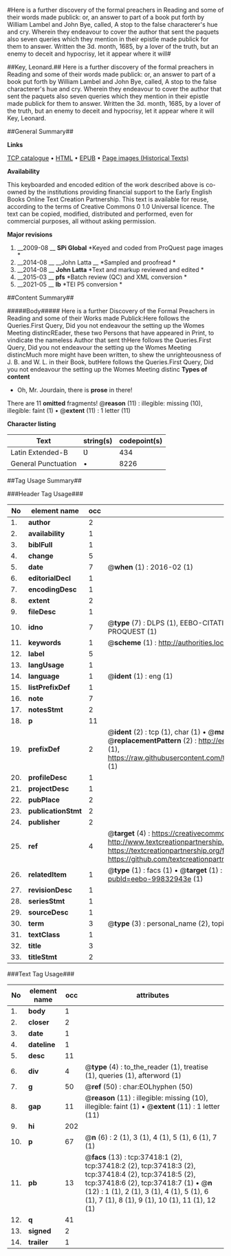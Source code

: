#Here is a further discovery of the formal preachers in Reading and some of their words made publick: or, an answer to part of a book put forth by William Lambel and John Bye, called, A stop to the false characterer's hue and cry. Wherein they endeavour to cover the author that sent the paquets also seven queries which they mention in their epistle made publick for them to answer. Written the 3d. month, 1685, by a lover of the truth, but an enemy to deceit and hypocrisy, let it appear where it will#

##Key, Leonard.##
Here is a further discovery of the formal preachers in Reading and some of their words made publick: or, an answer to part of a book put forth by William Lambel and John Bye, called, A stop to the false characterer's hue and cry. Wherein they endeavour to cover the author that sent the paquets also seven queries which they mention in their epistle made publick for them to answer. Written the 3d. month, 1685, by a lover of the truth, but an enemy to deceit and hypocrisy, let it appear where it will
Key, Leonard.

##General Summary##

**Links**

[TCP catalogue](http://www.ota.ox.ac.uk/tcp/)  • 
[HTML](http://tei.it.ox.ac.uk/tcp/Texts-HTML/free/A47/A47313.html)  • 
[EPUB](http://tei.it.ox.ac.uk/tcp/Texts-EPUB/free/A47/A47313.epub) • 
[Page images (Historical Texts)](https://historicaltexts.jisc.ac.uk/eebo-99832943e)

**Availability**

This keyboarded and encoded edition of the work described above is co-owned by the
    institutions providing financial support to the Early English Books Online Text Creation
    Partnership. This text is available for reuse, according to the terms of  Creative Commons 0 1.0 Universal
    licence. The text can be copied, modified, distributed and performed, even for commercial
    purposes, all without asking permission.

**Major revisions**

1. __2009-08 __ __SPi Global__ *Keyed and coded from ProQuest page images *
1. __2014-08 __ __John Latta __ *Sampled and proofread *
1. __2014-08 __ __John Latta__ *Text and markup reviewed and edited *
1. __2015-03 __ __pfs__ *Batch review (QC) and XML conversion *
1. __2021-05 __ __lb__ *TEI P5 conversion *

##Content Summary##

#####Body#####
Here is a further Discovery of the Formal Preachers in Reading and some of their Works made Publick:Here follows the Queries.First Query, Did you not endeavour the setting up the Womes Meeting distincREader, these two Persons that have appeared in Print, to vindicate the nameless Author that sent thHere follows the Queries.First Query, Did you not endeavour the setting up the Womes Meeting distincMuch more might have been written, to shew the unrighteousness of J. B. and W. L. in their Book, butHere follows the Queries.First Query, Did you not endeavour the setting up the Womes Meeting distinc
**Types of content**

  * Oh, Mr. Jourdain, there is **prose** in there!

There are 11 **omitted** fragments! 
 @__reason__ (11) : illegible: missing (10), illegible: faint (1)  •  @__extent__ (11) : 1 letter (11)

**Character listing**


|Text|string(s)|codepoint(s)|
|---|---|---|
|Latin Extended-B|Ʋ|434|
|General Punctuation|•|8226|

##Tag Usage Summary##

###Header Tag Usage###

|No|element name|occ|attributes|
|---|---|---|---|
|1.|__author__|2||
|2.|__availability__|1||
|3.|__biblFull__|1||
|4.|__change__|5||
|5.|__date__|7| @__when__ (1) : 2016-02 (1)|
|6.|__editorialDecl__|1||
|7.|__encodingDesc__|1||
|8.|__extent__|2||
|9.|__fileDesc__|1||
|10.|__idno__|7| @__type__ (7) : DLPS (1), EEBO-CITATION (1), VID (1), EEBO-PROQUEST (1), STC (2), PROQUEST (1)|
|11.|__keywords__|1| @__scheme__ (1) : http://authorities.loc.gov/ (1)|
|12.|__label__|5||
|13.|__langUsage__|1||
|14.|__language__|1| @__ident__ (1) : eng (1)|
|15.|__listPrefixDef__|1||
|16.|__note__|7||
|17.|__notesStmt__|2||
|18.|__p__|11||
|19.|__prefixDef__|2| @__ident__ (2) : tcp (1), char (1)  •  @__matchPattern__ (2) : ([0-9\-]+):([0-9IVX]+) (1), (.+) (1)  •  @__replacementPattern__ (2) : http://eebo.chadwyck.com/downloadtiff?vid=$1&page=$2 (1), https://raw.githubusercontent.com/textcreationpartnership/Texts/master/tcpchars.xml#$1 (1)|
|20.|__profileDesc__|1||
|21.|__projectDesc__|1||
|22.|__pubPlace__|2||
|23.|__publicationStmt__|2||
|24.|__publisher__|2||
|25.|__ref__|4| @__target__ (4) : https://creativecommons.org/publicdomain/zero/1.0/ (1), http://www.textcreationpartnership.org/docs/. (1), https://textcreationpartnership.org/faq/#faq05 (1), https://github.com/textcreationpartnership (1)|
|26.|__relatedItem__|1| @__type__ (1) : facs (1)  •  @__target__ (1) : https://data.historicaltexts.jisc.ac.uk/view?pubId=eebo-99832943e (1)|
|27.|__revisionDesc__|1||
|28.|__seriesStmt__|1||
|29.|__sourceDesc__|1||
|30.|__term__|3| @__type__ (3) : personal_name (2), topical_term (1)|
|31.|__textClass__|1||
|32.|__title__|3||
|33.|__titleStmt__|2||


###Text Tag Usage###

|No|element name|occ|attributes|
|---|---|---|---|
|1.|__body__|1||
|2.|__closer__|2||
|3.|__date__|1||
|4.|__dateline__|1||
|5.|__desc__|11||
|6.|__div__|4| @__type__ (4) : to_the_reader (1), treatise (1), queries (1), afterword (1)|
|7.|__g__|50| @__ref__ (50) : char:EOLhyphen (50)|
|8.|__gap__|11| @__reason__ (11) : illegible: missing (10), illegible: faint (1)  •  @__extent__ (11) : 1 letter (11)|
|9.|__hi__|202||
|10.|__p__|67| @__n__ (6) : 2 (1), 3 (1), 4 (1), 5 (1), 6 (1), 7 (1)|
|11.|__pb__|13| @__facs__ (13) : tcp:37418:1 (2), tcp:37418:2 (2), tcp:37418:3 (2), tcp:37418:4 (2), tcp:37418:5 (2), tcp:37418:6 (2), tcp:37418:7 (1)  •  @__n__ (12) : 1 (1), 2 (1), 3 (1), 4 (1), 5 (1), 6 (1), 7 (1), 8 (1), 9 (1), 10 (1), 11 (1), 12 (1)|
|12.|__q__|41||
|13.|__signed__|2||
|14.|__trailer__|1||

